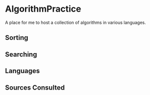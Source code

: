 # AlgorithmPractice
A place for me to host a collection of algorithms in various languages.

## Sorting

## Searching

## Languages

## Sources Consulted


